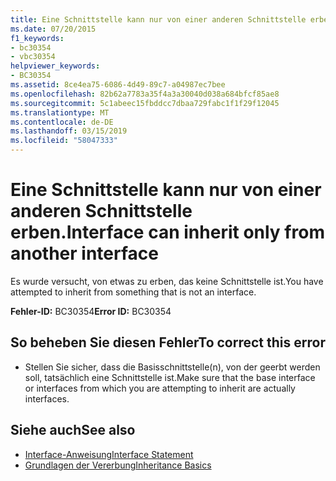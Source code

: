 ```yaml
---
title: Eine Schnittstelle kann nur von einer anderen Schnittstelle erben.
ms.date: 07/20/2015
f1_keywords:
- bc30354
- vbc30354
helpviewer_keywords:
- BC30354
ms.assetid: 8ce4ea75-6086-4d49-89c7-a04987ec7bee
ms.openlocfilehash: 82b62a7783a35f4a3a30040d038a684bfcf85ae8
ms.sourcegitcommit: 5c1abeec15fbddcc7dbaa729fabc1f1f29f12045
ms.translationtype: MT
ms.contentlocale: de-DE
ms.lasthandoff: 03/15/2019
ms.locfileid: "58047333"
---
```

# <a name="interface-can-inherit-only-from-another-interface"></a><span data-ttu-id="0ad22-102">Eine Schnittstelle kann nur von einer anderen Schnittstelle erben.</span><span class="sxs-lookup"><span data-stu-id="0ad22-102">Interface can inherit only from another interface</span></span>
<span data-ttu-id="0ad22-103">Es wurde versucht, von etwas zu erben, das keine Schnittstelle ist.</span><span class="sxs-lookup"><span data-stu-id="0ad22-103">You have attempted to inherit from something that is not an interface.</span></span>  
  
 <span data-ttu-id="0ad22-104">**Fehler-ID:** BC30354</span><span class="sxs-lookup"><span data-stu-id="0ad22-104">**Error ID:** BC30354</span></span>  
  
## <a name="to-correct-this-error"></a><span data-ttu-id="0ad22-105">So beheben Sie diesen Fehler</span><span class="sxs-lookup"><span data-stu-id="0ad22-105">To correct this error</span></span>  
  
-   <span data-ttu-id="0ad22-106">Stellen Sie sicher, dass die Basisschnittstelle(n), von der geerbt werden soll, tatsächlich eine Schnittstelle ist.</span><span class="sxs-lookup"><span data-stu-id="0ad22-106">Make sure that the base interface or interfaces from which you are attempting to inherit are actually interfaces.</span></span>  
  
## <a name="see-also"></a><span data-ttu-id="0ad22-107">Siehe auch</span><span class="sxs-lookup"><span data-stu-id="0ad22-107">See also</span></span>

- [<span data-ttu-id="0ad22-108">Interface-Anweisung</span><span class="sxs-lookup"><span data-stu-id="0ad22-108">Interface Statement</span></span>](../../visual-basic/language-reference/statements/interface-statement.md)
- [<span data-ttu-id="0ad22-109">Grundlagen der Vererbung</span><span class="sxs-lookup"><span data-stu-id="0ad22-109">Inheritance Basics</span></span>](../../visual-basic/programming-guide/language-features/objects-and-classes/inheritance-basics.md)
